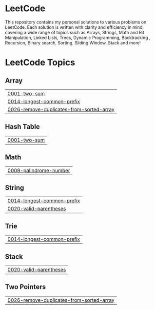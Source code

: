 # LeetCode
This repository contains my personal solutions to various problems on LeetCode. Each solution is written with clarity and efficiency in mind, covering a wide range of topics such as Arrays, Strings, Math and Bit Manipulation, Linked Lists, Trees, Dynamic Programming, Backtracking , Recursion, Binary search, Sorting, Sliding Window, Stack and more! 

<!---LeetCode Topics Start-->
# LeetCode Topics
## Array
|  |
| ------- |
| [0001-two-sum](https://github.com/Nikhila-Dhevi-R/LeetCode/tree/master/0001-two-sum) |
| [0014-longest-common-prefix](https://github.com/Nikhila-Dhevi-R/LeetCode/tree/master/0014-longest-common-prefix) |
| [0026-remove-duplicates-from-sorted-array](https://github.com/Nikhila-Dhevi-R/LeetCode/tree/master/0026-remove-duplicates-from-sorted-array) |
## Hash Table
|  |
| ------- |
| [0001-two-sum](https://github.com/Nikhila-Dhevi-R/LeetCode/tree/master/0001-two-sum) |
## Math
|  |
| ------- |
| [0009-palindrome-number](https://github.com/Nikhila-Dhevi-R/LeetCode/tree/master/0009-palindrome-number) |
## String
|  |
| ------- |
| [0014-longest-common-prefix](https://github.com/Nikhila-Dhevi-R/LeetCode/tree/master/0014-longest-common-prefix) |
| [0020-valid-parentheses](https://github.com/Nikhila-Dhevi-R/LeetCode/tree/master/0020-valid-parentheses) |
## Trie
|  |
| ------- |
| [0014-longest-common-prefix](https://github.com/Nikhila-Dhevi-R/LeetCode/tree/master/0014-longest-common-prefix) |
## Stack
|  |
| ------- |
| [0020-valid-parentheses](https://github.com/Nikhila-Dhevi-R/LeetCode/tree/master/0020-valid-parentheses) |
## Two Pointers
|  |
| ------- |
| [0026-remove-duplicates-from-sorted-array](https://github.com/Nikhila-Dhevi-R/LeetCode/tree/master/0026-remove-duplicates-from-sorted-array) |
<!---LeetCode Topics End-->